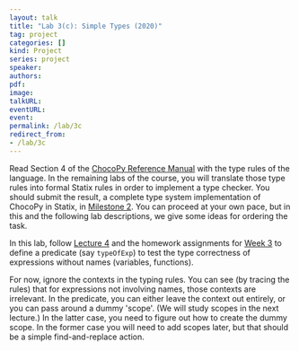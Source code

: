 ```yaml
---
layout: talk
title: "Lab 3(c): Simple Types (2020)"
tag: project
categories: []
kind: Project
series: project
speaker:
authors:
pdf:
image:
talkURL:
eventURL:
event:
permalink: /lab/3c
redirect_from:
- /lab/3c
---
```


Read Section 4 of the [ChocoPy Reference Manual](/labl/0a) with the type rules of the language.
In the remaining labs of the course, you will translate those type rules into formal Statix rules in order to implement a type checker.
You should submit the result, a complete type system implementation of ChocoPy in Statix, in [Milestone 2]({{site.baseurl}}/milestone/2).
You can proceed at your own pace, but in this and the following lab descriptions, we give some ideas for ordering the task.

In this lab, follow [Lecture 4]({{site.baseurl}}/lecture/4) and the homework assignments for [Week 3]({{site.baseurl}}/homework/3) to define a predicate (say `typeOfExp`) to test the type correctness of expressions without names (variables, functions).

For now, ignore the contexts in the typing rules. You can see (by tracing the rules) that for expressions not involving names, those contexts are irrelevant. In the predicate, you can either leave the context out entirely, or you can pass around a dummy 'scope'. (We will study scopes in the next lecture.)
In the latter case, you need to figure out how to create the dummy scope. In the former case you will need to add scopes later, but that should be a simple find-and-replace action.
